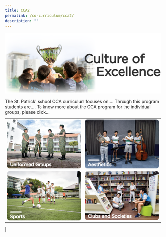 ```yaml
---
title: CCA2
permalink: /co-curriculum/cca2/
description: ""
---
```

![](/images/culture%20of%20excellence.png)

The St. Patrick' school CCA curriculum focuses on....
Through this program students are....
To know more about the CCA program for the individual groups, please click...


|||
| ------ | ------ |
|<a href="/co-curriculum/cca2/uniformed-groups/"><img src="/images/uniformed%20groups.png"></a>| ![](/images/aesthetics.png)|
![](/images/sports.png)|![](/images/clubs%20and%20societies.png)
|